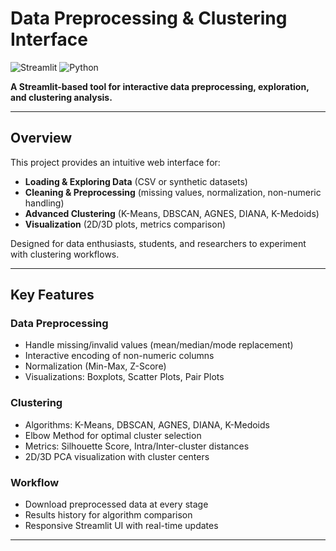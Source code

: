#  Data Preprocessing & Clustering Interface 

![Streamlit](https://img.shields.io/badge/Streamlit-FF4B4B?style=flat&logo=streamlit&logoColor=white)
![Python](https://img.shields.io/badge/Python-3.8%2B-blue?logo=python)

**A Streamlit-based tool for interactive data preprocessing, exploration, and clustering analysis.**

---

##  Overview

This project provides an intuitive web interface for:
- **Loading & Exploring Data** (CSV or synthetic datasets)
- **Cleaning & Preprocessing** (missing values, normalization, non-numeric handling)
- **Advanced Clustering** (K-Means, DBSCAN, AGNES, DIANA, K-Medoids)
- **Visualization** (2D/3D plots, metrics comparison)

Designed for data enthusiasts, students, and researchers to experiment with clustering workflows.

---

##  Key Features

### **Data Preprocessing**
-  Handle missing/invalid values (mean/median/mode replacement)
-  Interactive encoding of non-numeric columns
-  Normalization (Min-Max, Z-Score)
-  Visualizations: Boxplots, Scatter Plots, Pair Plots

### **Clustering**
-  Algorithms: K-Means, DBSCAN, AGNES, DIANA, K-Medoids
-  Elbow Method for optimal cluster selection
-  Metrics: Silhouette Score, Intra/Inter-cluster distances
-  2D/3D PCA visualization with cluster centers

### **Workflow**
-  Download preprocessed data at every stage
-  Results history for algorithm comparison
-  Responsive Streamlit UI with real-time updates

---


